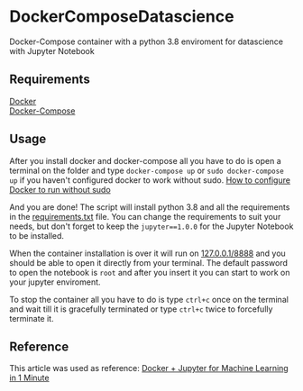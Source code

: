 # DockerComposeDatascience
Docker-Compose container with a python 3.8 enviroment for datascience with Jupyter Notebook

## Requirements
[Docker](https://docs.docker.com/get-docker/)  
[Docker-Compose](https://docs.docker.com/compose/install/)

## Usage
After you install docker and docker-compose all you have to do is open a terminal on the folder and type ``docker-compose up`` or ``sudo docker-compose up`` if you haven't configured docker to work without sudo. [How to configure Docker to run without sudo](https://docs.docker.com/engine/install/linux-postinstall/)

And you are done! The script will install python 3.8 and all the requirements in the [requirements.txt](https://github.com/tiagovalenca/DockerComposeDatascience/blob/master/requirements.txt) file. You can change the requirements to suit your needs, but don't forget to keep the ``jupyter==1.0.0`` for the Jupyter Notebook to be installed.

When the container installation is over it will run on [127.0.0.1/8888](127.0.0.1/8888) and you should be able to open it directly from your terminal. The default password to open the notebook is ``root`` and after you insert it you can start to work on your jupyter enviroment.

To stop the container all you have to do is type ``ctrl+c`` once on the terminal and wait till it is gracefully terminated or type ``ctrl+c`` twice to forcefully terminate it.

## Reference
This article was used as reference: [Docker + Jupyter for Machine Learning in 1 Minute](https://towardsdatascience.com/docker-jupyter-for-machine-learning-in-1-minute-30e1df969d09)
